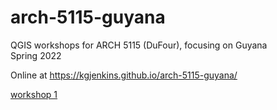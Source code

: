 # arch-5115-guyana
QGIS workshops for ARCH 5115 (DuFour), focusing on Guyana \
Spring 2022

Online at https://kgjenkins.github.io/arch-5115-guyana/

[workshop 1](workshop1)
